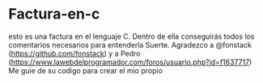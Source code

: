 # Factura-en-c
esto es una factura en el lenguaje C. Dentro de ella conseguirás todos los comentarios necesarios para entenderla Suerte.
Agradezco a @fonstack (https://github.com/fonstack) y a Pedro (https://www.lawebdelprogramador.com/foros/usuario.php?id=f1637717) 
Me guie de su codigo para crear el mio propio 

